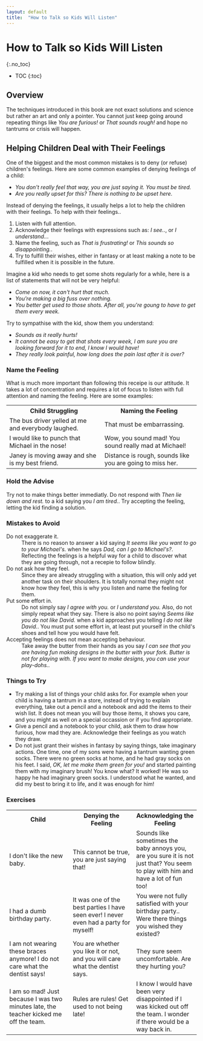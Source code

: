 ```yaml
---
layout: default
title:  "How to Talk so Kids Will Listen"
---
```


# How to Talk so Kids Will Listen
{:.no_toc}

* TOC
{:toc}

## Overview
The techniques introduced in this book are not exact solutions and science but rather an art and only a pointer. You cannot just keep going around repeating things like <em>You are furious!</em> or <em>That sounds rough!</em> and hope no tantrums or crisis will happen. 

## Helping Children Deal with Their Feelings
One of the biggest and the most common mistakes is to deny (or refuse) children's feelings. Here are some common examples of denying feelings of a child:

- <em>You don't really feel that way, you are just saying it. You must be tired.</em>
- <em>Are you really upset for this? There is nothing to be upset here.</em>

Instead of denying the feelings, it usually helps a lot to help the children with their feelings. To help with their feelings..

1. Listen with full attention.
1. Acknowledge their feelings with expressions such as: <em>I see..</em>, or <em>I understand..</em>.
1. Name the feeling, such as <em>That is frustrating!</em> or <em>This sounds so disappointing.</em>.
1. Try to fulfill their wishes, either in fantasy or at least making a note to be fulfilled when it is possible in the future.

Imagine a kid who needs to get some shots regularly for a while, here is a list of statements that will not be very helpful:

- <em>Come on now, it can't hurt that much.</em>
- <em>You're making a big fuss over nothing.</em>
- <em>You better get used to those shots. After all, you're goung to have to get them every week.</em>

Try to sympathise with the kid, show them you understand:

- <em>Sounds as it really hurts!</em>
- <em>It cannot be easy to get that shots every week, I am sure you are looking forward for it to end, I know I would have!</em>
- <em>They really look painful, how long does the pain last after it is over?</em>

### Name the Feeling
What is much more important than following this receipe is our attitude. It takes a lot of concentration and requires a lot of focus to listen with full attention and naming the feeling. Here are some examples:

<table>
    <tr>
        <th style="width: 50%">Child Struggling</th>
        <th style="width: 50%">Naming the Feeling</th>
    </tr>
    <tr>
        <td style="width: 50%">The bus driver yelled at me and everybody laughed.</td>
        <td>That must be embarrassing.</td>
    </tr>
    <tr>
        <td style="width: 50%">I would like to punch that Michael in the nose!</td>
        <td>Wow, you sound mad! You sound really mad at Michael!</td>
    </tr>
    <tr>
        <td style="width: 50%">Janey is moving away and she is my best friend.</td>
        <td>Distance is rough, sounds like you are going to miss her.</td>
    </tr>
</table>

### Hold the Advise
Try not to make things better immediatly. Do not respond with <em>Then lie down and rest.</em> to a kid saying you <em>I am tired.</em>. Try accepting the feeling, letting the kid finding a solution.

### Mistakes to Avoid
<dl>
    <dt>Do not exaggerate it.</dt>
    <dd>There is no reason to answer a kid saying <em>It seems like you want to go to your Michael's.</em> when he says <em>Dad, can I go to Michael's?</em>. Reflecting the feelings is a helpful way for a child to discover what they are going through, not a recepie to follow blindly.</dd>
    <dt>Do not ask how they feel.</dt>
    <dd>Since they are already struggling with a situation, this will only add yet another task on their shoulders. It is totally normal they might not know how they feel, this is why you listen and name the feeling for them.</dd>
    <dt>Put some effort in.</dt>
    <dd>Do not simply say <em>I agree with you.</em> or <em>I understand you.</em> Also, do not simply repeat what they say. There is also no point saying <em>Seems like you do not like David.</em> when a kid approaches you telling <em>I do not like David.</em>. You must put some effort in, at least put yourself in the child's shoes and tell how you would have felt.</dd>
    <dt>Accepting feelings does not mean accepting behaviour.</dt>
    <dd>Take away the butter from their hands as you say <em>I can see that you are having fun making designs in the butter with your fork. Butter is not for playing with. If you want to make designs, you can use your play-dohs.</em>.</dd>
</dl>

### Things to Try
- Try making a list of things your child asks for. For example when your child is having a tantrum in a store, instead of trying to explain everything, take out a pencil and a notebook and add the items to their wish list. It does not mean you will buy those items, it shows you care, and you might as well on a special occassion or if you find appropriate.
- Give a pencil and a notebook to your child, ask them to draw how furious, how mad they are. Acknowledge their feelings as you watch they draw.
- Do not just grant their wishes in fantasy by saying things, take imaginary actions. One time, one of my sons were having a tantrum wanting green socks. There were no green socks at home, and he had gray socks on his feet. I said, <em>OK, let me make them green for you!</em> and started painting them with my imaginary brush! You know what? It worked! He was so happy he had imaginary green socks. I understood what he wanted, and did my best to bring it to life, and it was enough for him!

### Exercises
<table>
    <tr>
        <th style="width: 33%">Child</th>
        <th style="width: 33%">Denying the Feeling</th>
        <th style="width: 33%">Acknowledging the Feeling</th>
    </tr>
    <tr>
        <td>I don't like the new baby.</td>
        <td>This cannot be true, you are just saying that!</td>
        <td>Sounds like sometimes the baby annoys you, are you sure it is not just that? You seem to play with him and have a lot of fun too!</td>
    </tr>
    <tr>
        <td>I had a dumb birthday party.</td>
        <td>It was one of the best parties I have seen ever! I never even had a party for myself!</td> 
        <td>You were not fully satisfied with your birthday party.. Were there things you wished they existed?</td>
    </tr>
    <tr>
        <td>I am not wearing these braces anymore! I do not care what the dentist says!</td>
        <td>You are whether you like it or not, and you will care what the dentist says.</td>
        <td>They sure seem uncomfortable. Are they hurting you?</td>
    </tr>
    <tr>
        <td>I am so mad! Just because I was two minutes late, the teacher kicked me off the team.</td>
        <td>Rules are rules! Get used to not being late!</td>
        <td>I know I would have been very disappointed if I was kicked out off the team. I wonder if there would be a way back in.</td>
    </tr>
</table>